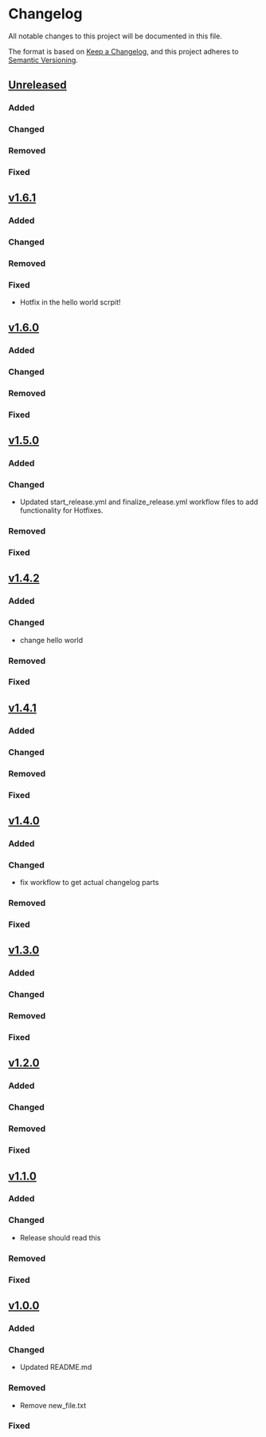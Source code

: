 # Changelog

All notable changes to this project will be documented in this file.

The format is based on [Keep a Changelog](https://keepachangelog.com/en/1.1.0/),
and this project adheres to [Semantic Versioning](https://semver.org/spec/v2.0.0.html).

## [Unreleased](https://github.com/JustABitOff/workflows/compare/main...develop)

### Added

### Changed

### Removed

### Fixed


## [v1.6.1](https://github.com/JustABitOff/workflows/compare/v1.6.0...v1.6.1)

### Added

### Changed

### Removed

### Fixed

- Hotfix in the hello world scrpit!


## [v1.6.0](https://github.com/JustABitOff/workflows/compare/v1.5.0...v1.6.0)

### Added

### Changed

### Removed

### Fixed


## [v1.5.0](https://github.com/JustABitOff/workflows/compare/v1.4.2...v1.5.0)

### Added

### Changed

- Updated start_release.yml and finalize_release.yml workflow files to add functionality for Hotfixes.

### Removed

### Fixed


## [v1.4.2](https://github.com/JustABitOff/workflows/compare/v1.4.1...v1.4.2)

### Added

### Changed

- change hello world

### Removed

### Fixed


## [v1.4.1](https://github.com/JustABitOff/workflows/compare/v1.4.0...v1.4.1)

### Added

### Changed

### Removed

### Fixed


## [v1.4.0](https://github.com/JustABitOff/workflows/compare/v1.3.0...v1.4.0)

### Added

### Changed

- fix workflow to get actual changelog parts

### Removed

### Fixed


## [v1.3.0](https://github.com/JustABitOff/workflows/compare/v1.2.0...v1.3.0)

### Added

### Changed

### Removed

### Fixed


## [v1.2.0](https://github.com/JustABitOff/workflows/compare/v1.1.0...v1.2.0)

### Added

### Changed

### Removed

### Fixed


## [v1.1.0](https://github.com/JustABitOff/workflows/compare/v1.0.0...v1.1.0)

### Added

### Changed

- Release should read this

### Removed

### Fixed


## [v1.0.0](https://github.com/JustABitOff/workflows/compare/v0.0.0...v1.0.0)

### Added

### Changed

- Updated README.md

### Removed

- Remove new_file.txt

### Fixed
